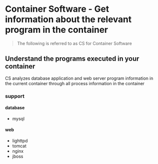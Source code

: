 # Container Software - Get information about the relevant program in the container

> The following is referred to as CS for Container Software

## Understand the programs executed in your container

CS analyzes database application and web server program information in the current container through all process information in the container

### support

#### database

- mysql 

#### web

- lighttpd
- tomcat
- nginx
- jboss